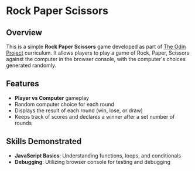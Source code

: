 # Rock Paper Scissors

## Overview
This is a simple **Rock Paper Scissors** game developed as part of [The Odin Project](https://www.theodinproject.com/) curriculum. It allows players to play a game of Rock, Paper, Scissors against the computer in the browser console, with the computer's choices generated randomly.

## Features
- **Player vs Computer** gameplay
- Random computer choice for each round
- Displays the result of each round (win, lose, or draw)
- Keeps track of scores and declares a winner after a set number of rounds

## Skills Demonstrated
- **JavaScript Basics**: Understanding functions, loops, and conditionals
- **Debugging**: Utilizing browser console for testing and debugging
